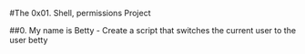 #The 0x01. Shell, permissions Project

##0. My name is Betty - Create a script that switches the current user to the user betty
